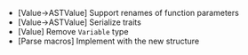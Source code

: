 - [Value->ASTValue] Support renames of function parameters
- [Value->ASTValue] Serialize traits
- [Value] Remove `Variable` type
- [Parse macros] Implement with the new structure
